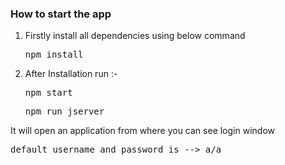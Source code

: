 
### How to start the app

1. Firstly install all dependencies using below command

	<pre>npm install </pre>

2. After Installation run :-
	<pre>npm start</pre>
	<pre>npm run jserver</pre>
	


It will open an application from where you can see login window
	<pre>default username and password is --> a/a</pre>

